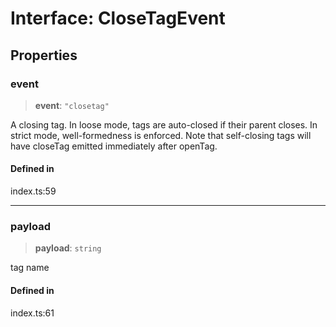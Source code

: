 # Interface: CloseTagEvent

## Properties

### event

> **event**: `"closetag"`

A closing tag. In loose mode, tags are auto-closed if their parent closes. In strict mode, well-formedness is enforced. Note that self-closing tags will have closeTag emitted immediately after openTag.

#### Defined in

index.ts:59

***

### payload

> **payload**: `string`

tag name

#### Defined in

index.ts:61
